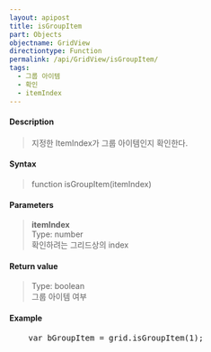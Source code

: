 ```yaml
---
layout: apipost
title: isGroupItem
part: Objects
objectname: GridView
directiontype: Function
permalink: /api/GridView/isGroupItem/
tags: 
  - 그룹 아이템
  - 확인
  - itemIndex
---
```



#### Description

> 지정한 ItemIndex가 그룹 아이템인지 확인한다.

#### Syntax

> function isGroupItem(itemIndex)

#### Parameters

> **itemIndex**  
> Type: number  
> 확인하려는 그리드상의 index

#### Return value

> Type: boolean  
> 그룹 아이템 여부

#### Example

<pre class="prettyprint">
    var bGroupItem = grid.isGroupItem(1);
</pre>

